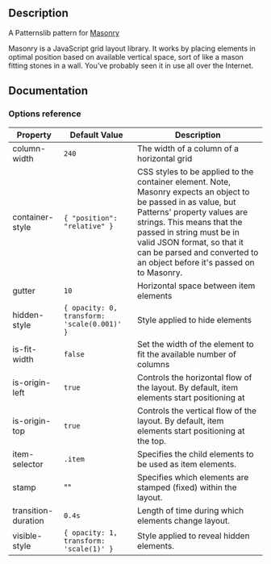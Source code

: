 ## Description

A Patternslib pattern for [Masonry](http://masonry.desandro.com)

Masonry is a JavaScript grid layout library. It works by placing elements in
optimal position based on available vertical space, sort of like a mason
fitting stones in a wall. You’ve probably seen it in use all over the Internet.

## Documentation

### Options reference

| Property            | Default Value                               | Description           |
|---------------------|---------------------------------------------|---------------------- |
| column-width		  | `240`                                       | The width of a column of a horizontal grid  |
| container-style	  | `{ "position": "relative" }`                | CSS styles to be applied to the container element. Note, Masonry expects an object to be passed in as value, but Patterns' property values are strings. This means that the passed in string must be in valid JSON format, so that it can be parsed and converted to an object before it's passed on to Masonry.  |
| gutter		      | `10`                                        | Horizontal space between item elements  |
| hidden-style		  | `{ opacity: 0, transform: 'scale(0.001)' }` | Style applied to hide elements   |
| is-fit-width		  | `false`                                     | Set the width of the element to fit the available number of columns  |
| is-origin-left	  | `true`                                      | Controls the horizontal flow of the layout. By default, item elements start positioning at |the left.  |
| is-origin-top		  | `true`                                      | Controls the vertical flow of the layout. By default, item elements start positioning at the top.  |
| item-selector		  | `.item`                                     | Specifies the child elements to be used as item elements.   |
| stamp		          | ""                                          | Specifies which elements are stamped (fixed) within the layout.  |
| transition-duration | `0.4s`                                      | Length of time during which elements change layout.  |
| visible-style		  | `{ opacity: 1, transform: 'scale(1)' }`     | Style applied to reveal hidden elements.  |

